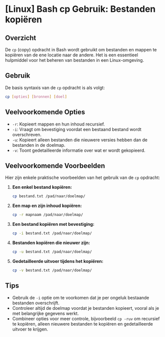 # [Linux] Bash cp Gebruik: Bestanden kopiëren

## Overzicht
De `cp` (copy) opdracht in Bash wordt gebruikt om bestanden en mappen te kopiëren van de ene locatie naar de andere. Het is een essentieel hulpmiddel voor het beheren van bestanden in een Linux-omgeving.

## Gebruik
De basis syntaxis van de `cp` opdracht is als volgt:

```bash
cp [opties] [bronnen] [doel]
```

## Veelvoorkomende Opties
- `-r`: Kopieert mappen en hun inhoud recursief.
- `-i`: Vraagt om bevestiging voordat een bestaand bestand wordt overschreven.
- `-u`: Kopieert alleen bestanden die nieuwere versies hebben dan de bestanden in de doelmap.
- `-v`: Toont gedetailleerde informatie over wat er wordt gekopieerd.

## Veelvoorkomende Voorbeelden
Hier zijn enkele praktische voorbeelden van het gebruik van de `cp` opdracht:

1. **Een enkel bestand kopiëren:**
   ```bash
   cp bestand.txt /pad/naar/doelmap/
   ```

2. **Een map en zijn inhoud kopiëren:**
   ```bash
   cp -r mapnaam /pad/naar/doelmap/
   ```

3. **Een bestand kopiëren met bevestiging:**
   ```bash
   cp -i bestand.txt /pad/naar/doelmap/
   ```

4. **Bestanden kopiëren die nieuwer zijn:**
   ```bash
   cp -u bestand.txt /pad/naar/doelmap/
   ```

5. **Gedetailleerde uitvoer tijdens het kopiëren:**
   ```bash
   cp -v bestand.txt /pad/naar/doelmap/
   ```

## Tips
- Gebruik de `-i` optie om te voorkomen dat je per ongeluk bestaande bestanden overschrijft.
- Controleer altijd de doelmap voordat je bestanden kopieert, vooral als je met belangrijke gegevens werkt.
- Combineer opties voor meer controle, bijvoorbeeld `cp -ruv` om recursief te kopiëren, alleen nieuwere bestanden te kopiëren en gedetailleerde uitvoer te krijgen.